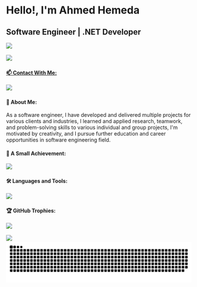 <h1 align="left">Hello!, I'm Ahmed Hemeda</h1>

<h2 align="left">Software Engineer | .NET Developer</h2>

  <p align="left"> <!-- Google Me -->
    <a href="https://www.google.com.eg/search?q=ahmed+hemeda">
      <img src="https://readme-typing-svg.herokuapp.com/?lines=Visit%20my%20LinkedIn%20Profile;I%20Post%20Insightful%20Content;Follow%20to%20get%20New%20Updates&font=Bold%20Code&center=true&height=55&color=30D050&pause=1750&size=20">
  </p>

  <p align="left">
      <img src="https://komarev.com/ghpvc/?username=a-hemeda&color=4010B0" height="25"/>
  </p>

<h4 align="left">📫 Contact With Me:</h4>
    <a href="https://www.linkedin.com/in/a-hemeda">
      <img src="https://img.shields.io/badge/LinkedIn-0060A0?style=for-the-badge&logo=linkedin&logoColor=white" height="50"/>
  </a>

<h4 align="left">💎 About Me:</h4>
  <p align="left">As a software engineer, I have developed and delivered multiple projects for various clients and industries, I learned and applied research, teamwork, and problem-solving skills to various individual and group projects, I'm motivated by creativity, and I pursue further education and career opportunities in software engineering field.
  </p>

<h4 align="left">🏅 A Small Achievement:</h4>
    <a href="https://www.favikon.com/blog/top-linkedin-influencers-egypt">
      <img src="https://github.com/user-attachments/assets/0ca1fca4-d429-4f13-8e5f-a8b31c4cc87a" height="70"/>
    </a>

<h4 align="left">🛠️ Languages and Tools:</h4>
  <p align="left">
    <img src="https://skillicons.dev/icons?i=cpp,cs,dotnet,html,css,bootstrap,js,angular,git,postman,stackoverflow&perline=11"/>
  </p>

<h4 align="left">🏆 GitHub Trophies:</h4>
  <p align="left">
      <img src="https://github-profile-trophy.vercel.app/?username=a-hemeda&theme=onestar&row=1&column=7"/>
  </p>
  
  <p align="left">
      <img src="https://github-readme-stats.vercel.app/api/top-langs?username=a-hemeda&layout=compact&langs_count=5&theme=codeSTACKr"/>
    <a/> <!-- Snake -->
      <img src="https://raw.githubusercontent.com/platane/snk/output/github-contribution-grid-snake-dark.svg">
  </p>
